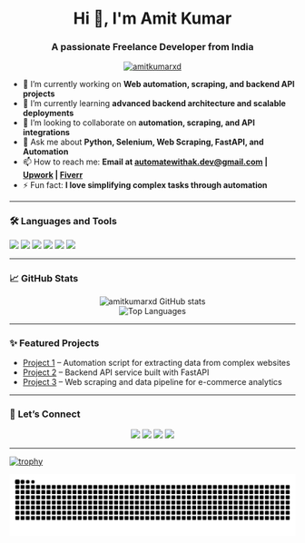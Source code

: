 <h1 align="center">Hi 👋, I'm Amit Kumar</h1>
<h3 align="center">A passionate Freelance Developer from India</h3>

<p align="center">
  <a href="https://github.com/amitkumarxd">
    <img src="https://komarev.com/ghpvc/?username=amitkumarxd&label=Profile%20views&color=0e75b6&style=flat" alt="amitkumarxd" />
  </a>
</p>

- 🔭 I’m currently working on **Web automation, scraping, and backend API projects**
- 🌱 I’m currently learning **advanced backend architecture and scalable deployments**
- 👯 I’m looking to collaborate on **automation, scraping, and API integrations**
- 💬 Ask me about **Python, Selenium, Web Scraping, FastAPI, and Automation**
- 📫 How to reach me: **Email at [automatewithak.dev@gmail.com](mailto:automatewithak.dev@gmail.com) | [Upwork](https://www.upwork.com/freelancers/~015501bda6a047bbc9) | [Fiverr](https://www.fiverr.com/ak_tech9)**
- ⚡ Fun fact: **I love simplifying complex tasks through automation**

---

### 🛠️ **Languages and Tools**

<p>
  <img src="https://img.shields.io/badge/Python-3776AB?style=for-the-badge&logo=python&logoColor=white"/>
  <img src="https://img.shields.io/badge/FastAPI-009688?style=for-the-badge&logo=fastapi&logoColor=white"/>
  <img src="https://img.shields.io/badge/Selenium-43B02A?style=for-the-badge&logo=selenium&logoColor=white"/>
  <img src="https://img.shields.io/badge/JavaScript-F7DF1E?style=for-the-badge&logo=javascript&logoColor=black"/>
  <img src="https://img.shields.io/badge/Git-F05032?style=for-the-badge&logo=git&logoColor=white"/>
  <img src="https://img.shields.io/badge/GitHub-100000?style=for-the-badge&logo=github&logoColor=white"/>
</p>

---

### 📈 **GitHub Stats**

<p align="center">
  <img src="https://github-readme-stats.vercel.app/api?username=amitkumarxd&show_icons=true&theme=dark" alt="amitkumarxd GitHub stats" />
  <br>
  <img src="https://github-readme-stats.vercel.app/api/top-langs/?username=amitkumarxd&layout=compact&theme=dark" alt="Top Languages"/>
</p>

---

### ✨ **Featured Projects**

- [Project 1](#) – Automation script for extracting data from complex websites  
- [Project 2](#) – Backend API service built with FastAPI  
- [Project 3](#) – Web scraping and data pipeline for e-commerce analytics

---

### 🤝 **Let’s Connect**

<p align="center">
  <a href="https://www.upwork.com/freelancers/~015501bda6a047bbc9"><img src="https://img.shields.io/badge/Upwork-6FDA44?style=for-the-badge&logo=upwork&logoColor=white"/></a>
  <a href="https://www.fiverr.com/ak_tech9"><img src="https://img.shields.io/badge/Fiverr-1DBF73?style=for-the-badge&logo=fiverr&logoColor=white"/></a>
  <a href="mailto:automatewithak.dev@gmail.com"><img src="https://img.shields.io/badge/Email-D14836?style=for-the-badge&logo=gmail&logoColor=white"/></a>
  <a href="https://github.com/amitkumarxd"><img src="https://img.shields.io/badge/GitHub-100000?style=for-the-badge&logo=github&logoColor=white"/></a>
</p>

---

[![trophy](https://github-profile-trophy.vercel.app/?username=amitkumarxd&theme=darkhub)](https://github.com/ryo-ma/github-profile-trophy)

![snake gif](https://github.com/amitkumarxd/amitkumarxd/blob/output/github-contribution-grid-snake.svg)
